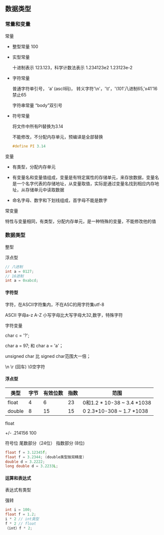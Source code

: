 ## 数据类型

### 常量和变量

常量

+ 整型常量  100

+ 实型常量  

  十进制表示 123.123，科学计数法表示  1.234123e2  1.23123e-2

+ 字符常量

  普通字符单引号， ‘a’ (ascII码)， 转义字符'\n'，'\t'，'\101'八进制65,'x41'16禁止65

  字符串常量 “body”双引号

+ 符号常量

  将文件中所有PI替换为3.14

  不能修改，不分配内存单元，预编译是全部替换

  ```c
  #define PI 3.14
  ```

变量 

+ 有类型，分配内存单元

+ 有变量名和变量值组成，变量是有特定属性的存储单元，来存放数据，变量名是一个名字代表的存储地址，从变量取值，实际是通过变量名找到相应内存地址，从存储单元中读取数据

+ 命名字母、数字和下划线组成，首字母不能是数字

常变量

特性与变量相同，有类型，分配内存单元，是一种特殊的变量，不能修改他的值

### 数据类型

整型

浮点型

```c
// 八进制
int a = 0127;
// 16进制
int a = 0xabcd;
```

#### 字符型

字符，在ASCII字符集内，不在ASC的用字符集utf-8

ASCII 字母a-z A-Z 小写字母比大写字母大32,数字，特殊字符

字符变量

char c  = '?';

char a = 97; 和 char a = 'a'；

unsigned char 比 signed char范围大一倍；

\n  \r (回车)  \0空字符

#### 浮点型

| 类型   | 字节 | 有效位数 | 指数 | 范围                       |
| ------ | ---- | -------- | ---- | -------------------------- |
| float  | 4    | 6        | 23   | 0和1.2 * 10-38 ~ 3.4 *1038 |
| double | 8    | 15       | 15   | 0  2.3*10-308 ~ 1.7 *1038  |

float

+/-           			.214156      					100

符号位     			尾数部分（24位）			     指数部分 (8位)

```c
float f = 3.12345f;
float f = 3.2344; (double类型按双精度)
double d = 3.2222;
long double d = 3.2233L;
```

#### 运算和表达式

表达式有类型

强转

```c
int i = 100;
float f = 1.2;
i * 2 // int类型
f * 2 // float
（int）f * 2;
```



